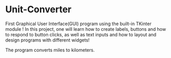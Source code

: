 # Unit-Converter
First Graphical User Interface(GUI) program using the built-in TKinter module ! In this project, one will learn how to create labels, buttons and how to respond to button clicks, as well as text inputs and how to layout and design programs with different widgets! 

The program converts miles to kilometers.

